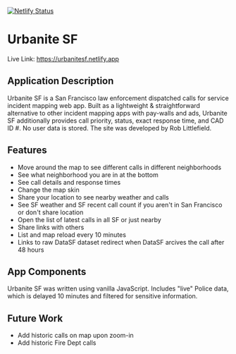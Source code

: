 [![Netlify Status](https://api.netlify.com/api/v1/badges/8577fd5c-0a26-4efa-85cb-69155c7204d5/deploy-status)](https://app.netlify.com/sites/urbanitesf/deploys)

# Urbanite SF

Live Link: https://urbanitesf.netlify.app

## Application Description

Urbanite SF is a San Francisco law enforcement dispatched calls for service incident mapping web app. Built as a lightweight & straightforward alternative to other incident mapping apps with pay-walls and ads, Urbanite SF additionally provides call priority, status, exact response time, and CAD ID #. No user data is stored. The site was developed by Rob Littlefield.

## Features

- Move around the map to see different calls in different neighborhoods
- See what neighborhood you are in at the bottom
- See call details and response times
- Change the map skin
- Share your location to see nearby weather and calls
- See SF weather and SF recent call count if you aren't in San Francisco or don't share location
- Open the list of latest calls in all SF or just nearby
- Share links with others
- List and map reload every 10 minutes
- Links to raw DataSF dataset redirect when DataSF arcives the call after 48 hours

## App Components

Urbanite SF was written using vanilla JavaScript. Includes "live" Police data, which is delayed 10 minutes and filtered for sensitive information.

## Future Work

- Add historic calls on map upon zoom-in
- Add historic Fire Dept calls
